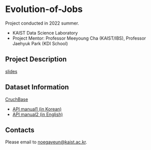 # Evolution-of-Jobs

Project conducted in 2022 summer.
- KAIST Data Science Laboratory
- Project Mentor: Professor Meeyoung Cha (KAIST/IBS), Professor Jaehyuk Park (KDI School)

## Project Description

[slides](https://docs.google.com/presentation/d/1IFlmCFOewJ8FmG3DL6mn_ABPAYwElPBFW4qXlfu1M3o/edit#slide=id.p)


## Dataset Information

[CruchBase](https://www.crunchbase.com/)
- [API manual1 (in Korean)](https://docs.google.com/document/d/1-h_kp2OBNjsYCjih10miVej86fH0hOpg4hM2NaWvxHw/edit)
- [API manual2 (in English)](https://docs.google.com/presentation/d/1VjlK1rbxx1zCb_WZ8h_ImXh7vV98tx-D1TyMr9eVkd0/edit#slide=id.p)


## Contacts

Please email to noegayeun@kaist.ac.kr.
